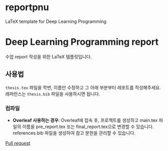# reportpnu
LaTeX template for Deep Learning Programming

# Deep Learning Programming report

수업 report 작성을 위한 LaTeX 템플릿입니다.

## 사용법
`thesis.tex` 파일을 학번, 이름만 수정하고 그 아래 부분부터 레포트를 작성해주세요. 레퍼런스는 `thesis.bib` 파일을 사용하시면 됩니다.

### 컴파일
- **Overleaf 사용하는 경우**: Overleaf에 접속 후, 프로젝트를 생성하고 main.tex 파일의 이름을 pre_report.tex 또는 final_report.tex으로 변경할 수 있습니다.
references.bib 파일을 생성하여 참고 문헌을 관리할 수 있습니다.

[Pull request](https://github.com/boyamie/thesispnu) 

